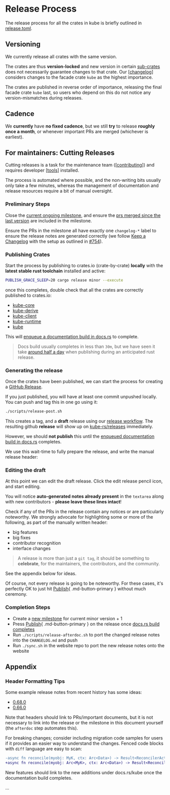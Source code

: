 # Release Process

The release process for all the crates in kube is briefly outlined in [release.toml](https://github.com/kube-rs/kube/blob/master/release.toml).

## Versioning

We currently release all crates with the same version.

The crates are thus **version-locked** and new version in certain [sub-crates](/crates) does not necessarily guarantee changes to that crate.
Our [[changelog]] considers changes to the facade crate `kube` as the highest importance.

The crates are published in reverse order of importance, releasing the final facade crate `kube` last, so users who depend on this do not notice any version-mismatches during releases.
## Cadence

We **currently** have **no fixed cadence**, but we still **try** to release **roughly once a month**, or whenever important PRs are merged (whichever is earliest).


## For maintainers: Cutting Releases

Cutting releases is a task for the maintenance team ([[contributing]]) and requires developer [[tools]] installed.

The process is automated where possible, and the non-writing bits usually only take a few minutes, whereas the management of documentation and release resources require a bit of manual oversight.

### Preliminary Steps

Close the [current ongoing milestone](https://github.com/kube-rs/kube/milestones), and ensure the [prs merged since the last version](https://github.com/kube-rs/kube/commits/master) are included in the milestone.

Ensure the PRs in the milestone all have exactly one `changelog-*` label to ensure the release notes are generated correctly (we follow [Keep a Changelog](https://keepachangelog.com/en/1.0.0/) with the setup as outlined in [#754](https://github.com/kube-rs/kube/issues/754)).

### Publishing Crates

Start the process by publishing to crates.io (crate-by-crate) **locally** with the **latest stable rust toolchain** installed and active:

```sh
PUBLISH_GRACE_SLEEP=20 cargo release minor --execute
```

once this completes, double check that all the crates are correctly published to crates.io:

- [kube-core](https://crates.io/crates/kube-core)
- [kube-derive](https://crates.io/crates/kube-derive)
- [kube-client](https://crates.io/crates/kube-client)
- [kube-runtime](https://crates.io/crates/kube-runtime)
- [kube](https://crates.io/crates/kube)

This will [enqueue a documentation build in docs.rs](https://docs.rs/releases/queue) to complete.

> Docs build usually completes in less than `30m`, but we have seen it take [around half a day](https://github.com/kube-rs/kube/issues/665#issuecomment-949988895) when publishing during an anticipated rust release.

### Generating the release

Once the crates have been published, we can start the process for creating a [GitHub Release](https://github.com/kube-rs/kube/releases).

If you just published, you will have at least one commit unpushed locally. You can push and tag this in one go using it:

```sh
./scripts/release-post.sh
```

This creates a tag, and a **draft** release using our [release workflow](https://github.com/kube-rs/kube/actions/workflows/release.yml).
The resulting github **release** will show up on [kube-rs/releases](https://github.com/kube-rs/kube/releases) immediately.

However, we should **not publish** this until the [enqueued documentation build in docs.rs](https://docs.rs/releases/queue) completes.

We use this wait-time to fully prepare the release, and write the manual release header:

### Editing the draft

At this point we can edit the draft release. Click the edit release pencil icon, and start editing.

You will notice **auto-generated notes already present** in the `textarea` along with new contributors - **please leave these lines intact**!

Check if any of the PRs in the release contain any notices or are particularly noteworthy.
We strongly advocate for highlighting some or more of the following, as part of the manually written header:

- big features
- big fixes
- contributor recognition
- interface changes

> A release is more than just a `git tag`, it should be something to **celebrate**, for the maintainers, the contributors, and the community.

See the appendix below for ideas.

Of course, not every release is going to be noteworthy.
For these cases, it's perfectly OK to just hit [Publish](#){ .md-button-primary } without much ceremony.

### Completion Steps

- Create a [new milestone](https://github.com/kube-rs/kube/milestones) for current minor version + 1
- Press [Publish](#){ .md-button-primary } on the release once [docs.rs build completes](https://docs.rs/releases/queue)
- Run `./scripts/release-afterdoc.sh` to port the changed release notes into the `CHANGELOG.md` and push
- Run `./sync.sh` in the website repo to port the new release notes onto the website

## Appendix

### Header Formatting Tips

Some example release notes from recent history has some ideas:

- [0.68.0](https://github.com/kube-rs/kube/releases/tag/0.68.0)
- [0.66.0](https://github.com/kube-rs/kube/releases/tag/0.66.0)

Note that headers should link to PRs/important documents, but it is not necessary to link into the release or the milestone in this document yourself (the `afterdoc` step automates this).

For breaking changes; consider including migration code samples for users if it provides an easier way to understand the changes. Fenced code blocks with `diff` language are easy to scan:

```diff
-async fn reconcile(myobj: MyK, ctx: Arc<Data>) -> Result<ReconcilerAction>
+async fn reconcile(myobj: Arc<MyK>, ctx: Arc<Data>) -> Result<ReconcilerAction>
```

New features should link to the new additions under docs.rs/kube once the documentation build completes.

...

[//begin]: # "Autogenerated link references for markdown compatibility"
[changelog]: changelog "Changelog"
[contributing]: contributing "Contributing Guide"
[tools]: tools "Tools"
[//end]: # "Autogenerated link references"
